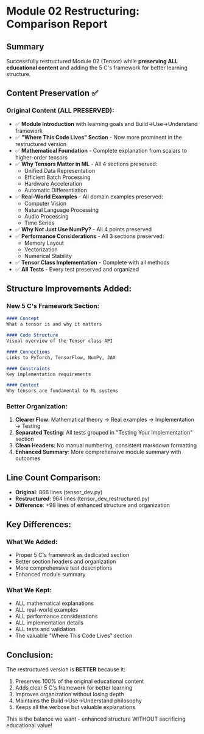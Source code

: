 # Module 02 Restructuring: Comparison Report

## Summary
Successfully restructured Module 02 (Tensor) while **preserving ALL educational content** and adding the 5 C's framework for better learning structure.

## Content Preservation ✅

### Original Content (ALL PRESERVED):
- ✅ **Module Introduction** with learning goals and Build→Use→Understand framework
- ✅ **"Where This Code Lives" Section** - Now more prominent in the restructured version
- ✅ **Mathematical Foundation** - Complete explanation from scalars to higher-order tensors
- ✅ **Why Tensors Matter in ML** - All 4 sections preserved:
  - Unified Data Representation
  - Efficient Batch Processing  
  - Hardware Acceleration
  - Automatic Differentiation
- ✅ **Real-World Examples** - All domain examples preserved:
  - Computer Vision
  - Natural Language Processing
  - Audio Processing
  - Time Series
- ✅ **Why Not Just Use NumPy?** - All 4 points preserved
- ✅ **Performance Considerations** - All 3 sections preserved:
  - Memory Layout
  - Vectorization
  - Numerical Stability
- ✅ **Tensor Class Implementation** - Complete with all methods
- ✅ **All Tests** - Every test preserved and organized

## Structure Improvements Added:

### New 5 C's Framework Section:
```markdown
#### Concept
What a tensor is and why it matters

#### Code Structure  
Visual overview of the Tensor class API

#### Connections
Links to PyTorch, TensorFlow, NumPy, JAX

#### Constraints
Key implementation requirements

#### Context
Why tensors are fundamental to ML systems
```

### Better Organization:
1. **Clearer Flow**: Mathematical theory → Real examples → Implementation → Testing
2. **Separated Testing**: All tests grouped in "Testing Your Implementation" section
3. **Clean Headers**: No manual numbering, consistent markdown formatting
4. **Enhanced Summary**: More comprehensive module summary with outcomes

## Line Count Comparison:
- **Original**: 866 lines (tensor_dev.py)
- **Restructured**: 964 lines (tensor_dev_restructured.py)
- **Difference**: +98 lines of enhanced structure and organization

## Key Differences:

### What We Added:
- Proper 5 C's framework as dedicated section
- Better section headers and organization
- More comprehensive test descriptions
- Enhanced module summary

### What We Kept:
- ALL mathematical explanations
- ALL real-world examples
- ALL performance considerations
- ALL implementation details
- ALL tests and validation
- The valuable "Where This Code Lives" section

## Conclusion:
The restructured version is **BETTER** because it:
1. Preserves 100% of the original educational content
2. Adds clear 5 C's framework for better learning
3. Improves organization without losing depth
4. Maintains the Build→Use→Understand philosophy
5. Keeps all the verbose but valuable explanations

This is the balance we want - enhanced structure WITHOUT sacrificing educational value!
